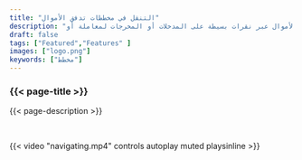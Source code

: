```yaml
---
title: "التنقل في مخططات تدفق الأموال"
description: "تصفح مخططات تدفق الأموال عبر نقرات بسيطة على المدخلات أو المخرجات لمعاملة أو PSBT"
draft: false
tags: ["Featured","Features" ]
images: ["logo.png"]
keywords: ["مخطط"]
---
```


### {{< page-title >}} 
{{< page-description >}} 

<br>

 
{{< video "navigating.mp4" controls  autoplay muted playsinline >}}